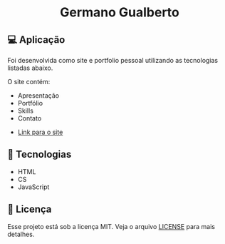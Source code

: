 <h1 align="center">
    <strong>Germano Gualberto</strong>
</h1>

## 💻 Aplicação

Foi desenvolvida como site e portfolio pessoal utilizando as tecnologias listadas abaixo.

O site contém:

* Apresentação
* Portfólio
* Skills
* Contato

- [Link para o site](http://germanogualberto.github.io)

## 🚀 Tecnologias

* HTML
* CS
* JavaScript


## 📝 Licença

Esse projeto está sob a licença MIT. Veja o arquivo [LICENSE](LICENSE) para mais detalhes.